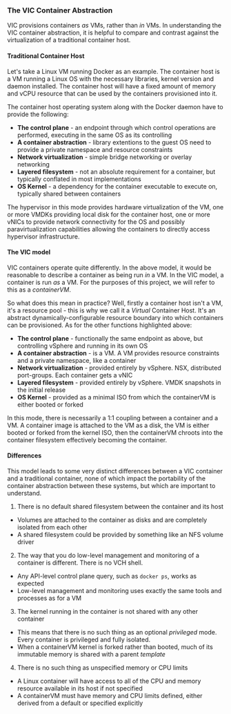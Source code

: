 ### The VIC Container Abstraction

VIC provisions containers _as_ VMs, rather than _in_ VMs. In understanding the VIC container abstraction, it is helpful to compare and contrast against the virtualization of a traditional container host.

#### Traditional Container Host

Let's take a Linux VM running Docker as an example. The container host is a VM running a Linux OS with the necessary libraries, kernel version and daemon installed. The container host will have a fixed amount of memory and vCPU resource that can be used by the containers provisioned into it.

The container host operating system along with the Docker daemon have to provide the following:
* **The control plane** - an endpoint through which control operations are performed, executing in the same OS as its controlling
* **A container abstraction** - library extentions to the guest OS need to provide a private namespace and resource constraints
* **Network virtualization** - simple bridge networking or overlay networking
* **Layered filesystem** - not an absolute requirement for a container, but typically conflated in most implementations
* **OS Kernel** - a dependency for the container executable to execute on, typically shared between containers

The hypervisor in this mode provides hardware virtualization of the VM, one or more VMDKs providing local disk for the container host, one or more vNICs to provide network connectivity for the OS and possibly paravirtualization capabilities allowing the containers to directly access hypervisor infrastructure.

#### The VIC model

VIC containers operate quite differently. In the above model, it would be reasonable to describe a container as being run _in_ a VM. In the VIC model, a container is run _as_ a VM. For the purposes of this project, we will refer to this as a _containerVM_. 

So what does this mean in practice? Well, firstly a container host isn't a VM, it's a resource pool - this is why we call it a _Virtual_ Container Host. It's an abstract dynamically-configurable resource boundary into which containers can be provisioned. As for the other functions highlighted above:
* **The control plane** - functionally the same endpoint as above, but controlling vSphere and running in its own OS
* **A container abstraction** - is a VM. A VM provides resource constraints and a private namespace, like a container
* **Network virtualization** - provided entirely by vSphere. NSX, distributed port-groups. Each container gets a vNIC
* **Layered filesystem** - provided entirely by vSphere. VMDK snapshots in the initial release
* **OS Kernel** - provided as a minimal ISO from which the containerVM is either booted or forked

In this mode, there is necessarily a 1:1 coupling between a container and a VM. A container image is attached to the VM as a disk, the VM is either booted or forked from the kernel ISO, then the containerVM chroots into the container filesystem effectively becoming the container. 

#### Differences

This model leads to some very distinct differences between a VIC container and a traditional container, none of which impact the portability of the container abstraction between these systems, but which are important to understand.

1. There is no default shared filesystem between the container and its host
  * Volumes are attached to the container as disks and are completely isolated from each other
  * A shared filesystem could be provided by something like an NFS volume driver
2. The way that you do low-level management and monitoring of a container is different. There is no VCH shell.
  * Any API-level control plane query, such as `docker ps`, works as expected
  * Low-level management and monitoring uses exactly the same tools and processes as for a VM
3. The kernel running in the container is not shared with any other container
  * This means that there is no such thing as an optional _privileged_ mode. Every container is privileged and fully isolated.
  * When a containerVM kernel is forked rather than booted, much of its immutable memory is shared with a parent _template_
4. There is no such thing as unspecified memory or CPU limits
  * A Linux container will have access to all of the CPU and memory resource available in its host if not specified
  * A containerVM must have memory and CPU limits defined, either derived from a default or specified explicitly
